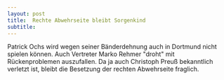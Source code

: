 ```yaml
---
layout: post
title:  Rechte Abwehrseite bleibt Sorgenkind
subtitle:  
---
```


Patrick Ochs wird wegen seiner Bänderdehnung auch in Dortmund nicht spielen können. Auch Vertreter Marko Rehmer "droht" mit Rückenproblemen auszufallen. Da ja auch Christoph Preuß bekanntlich verletzt ist, bleibt die Besetzung der rechten Abwehrseite fraglich.


